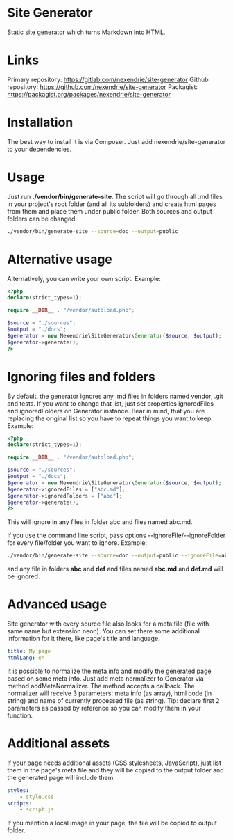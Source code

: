 Site Generator
==============

Static site generator which turns Markdown into HTML.

Links
=====

Primary repository: https://gitlab.com/nexendrie/site-generator
Github repository: https://github.com/nexendrie/site-generator
Packagist: https://packagist.org/packages/nexendrie/site-generator

Installation
============

The best way to install it is via Composer. Just add nexendrie/site-generator to your dependencies.

Usage
=====

Just run **./vendor/bin/generate-site**. The script will go through all .md files in your project's root folder (and all its subfolders) and create html pages from them and place them under public folder. Both sources and output folders can be changed:

```bash
./vendor/bin/generate-site --source=doc --output=public
```

Alternative usage
=================

Alternatively, you can write your own script. Example:

```php
<?php
declare(strict_types=1);

require __DIR__ . "/vendor/autoload.php";

$source = "./sources";
$output = "./docs";
$generator = new Nexendrie\SiteGenerator\Generator($source, $output);
$generator->generate();
?>
```

Ignoring files and folders
==========================

By default, the generator ignores any .md files in folders named vendor, .git and tests. If you want to change that list, just set properties ignoredFiles and ignoredFolders on Generator instance. Bear in mind, that you are replacing the original list so you have to repeat things you want to keep. Example:


```php
<?php
declare(strict_types=1);

require __DIR__ . "/vendor/autoload.php";

$source = "./sources";
$output = "./docs";
$generator = new Nexendrie\SiteGenerator\Generator($source, $output);
$generator->ignoredFiles = ["abc.md"];
$generator->ignoredFolders = ["abc"];
$generator->generate();
?>
```

This will ignore in any files in folder abc and files named abc.md.

If you use the command line script, pass options --ignoreFile/--ignoreFolder for every file/folder you want to ignore. Example:


```bash
./vendor/bin/generate-site --source=doc --output=public --ignoreFile=abc.md --ignoreFile=def.md --ignoreFolder=abc --ignoreFolder=def
```

and any file in folders **abc** and **def** and files named **abc.md** and **def.md** will be ignored.


Advanced usage
==============

Site generator with every source file also looks for a meta file (file with same name but extension neon). You can set there some additional information for it there, like page's title and language.

```yaml
title: My page
htmlLang: en
```

It is possible to normalize the meta info and modify the generated page based on some meta info. Just add meta normalizer to Generator via method addMetaNormalizer. The method accepts a callback. The normalizer will receive 3 parameters: meta info (as array), html code (in string) and name of currently processed file (as string). Tip: declare first 2 parameters as passed by reference so you can modify them in your function.

Additional assets
=================

If your page needs additional assets (CSS stylesheets, JavaScript), just list them in the page's meta file and they will be copied to the output folder and the generated page will include them.

```yaml
styles:
    - style.css
scripts:
    - script.js
```

If you mention a local image in your page, the file will be copied to output folder.
